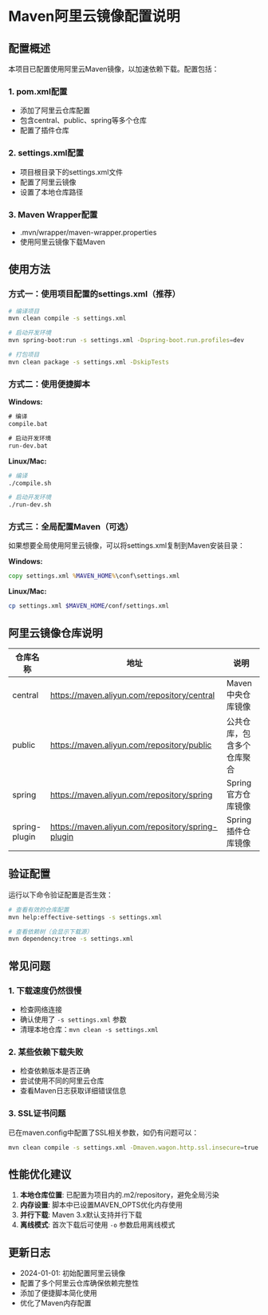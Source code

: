 # Maven阿里云镜像配置说明

## 配置概述

本项目已配置使用阿里云Maven镜像，以加速依赖下载。配置包括：

### 1. pom.xml配置
- 添加了阿里云仓库配置
- 包含central、public、spring等多个仓库
- 配置了插件仓库

### 2. settings.xml配置
- 项目根目录下的settings.xml文件
- 配置了阿里云镜像
- 设置了本地仓库路径

### 3. Maven Wrapper配置
- .mvn/wrapper/maven-wrapper.properties
- 使用阿里云镜像下载Maven

## 使用方法

### 方式一：使用项目配置的settings.xml（推荐）

```bash
# 编译项目
mvn clean compile -s settings.xml

# 启动开发环境
mvn spring-boot:run -s settings.xml -Dspring-boot.run.profiles=dev

# 打包项目
mvn clean package -s settings.xml -DskipTests
```

### 方式二：使用便捷脚本

**Windows:**
```cmd
# 编译
compile.bat

# 启动开发环境
run-dev.bat
```

**Linux/Mac:**
```bash
# 编译
./compile.sh

# 启动开发环境
./run-dev.sh
```

### 方式三：全局配置Maven（可选）

如果想要全局使用阿里云镜像，可以将settings.xml复制到Maven安装目录：

**Windows:**
```cmd
copy settings.xml %MAVEN_HOME%\conf\settings.xml
```

**Linux/Mac:**
```bash
cp settings.xml $MAVEN_HOME/conf/settings.xml
```

## 阿里云镜像仓库说明

| 仓库名称 | 地址 | 说明 |
|---------|------|------|
| central | https://maven.aliyun.com/repository/central | Maven中央仓库镜像 |
| public | https://maven.aliyun.com/repository/public | 公共仓库，包含多个仓库聚合 |
| spring | https://maven.aliyun.com/repository/spring | Spring官方仓库镜像 |
| spring-plugin | https://maven.aliyun.com/repository/spring-plugin | Spring插件仓库镜像 |

## 验证配置

运行以下命令验证配置是否生效：

```bash
# 查看有效的仓库配置
mvn help:effective-settings -s settings.xml

# 查看依赖树（会显示下载源）
mvn dependency:tree -s settings.xml
```

## 常见问题

### 1. 下载速度仍然很慢
- 检查网络连接
- 确认使用了 `-s settings.xml` 参数
- 清理本地仓库：`mvn clean -s settings.xml`

### 2. 某些依赖下载失败
- 检查依赖版本是否正确
- 尝试使用不同的阿里云仓库
- 查看Maven日志获取详细错误信息

### 3. SSL证书问题
已在maven.config中配置了SSL相关参数，如仍有问题可以：
```bash
mvn clean compile -s settings.xml -Dmaven.wagon.http.ssl.insecure=true
```

## 性能优化建议

1. **本地仓库位置**: 已配置为项目内的.m2/repository，避免全局污染
2. **内存设置**: 脚本中已设置MAVEN_OPTS优化内存使用
3. **并行下载**: Maven 3.x默认支持并行下载
4. **离线模式**: 首次下载后可使用 `-o` 参数启用离线模式

## 更新日志

- 2024-01-01: 初始配置阿里云镜像
- 配置了多个阿里云仓库确保依赖完整性
- 添加了便捷脚本简化使用
- 优化了Maven内存配置